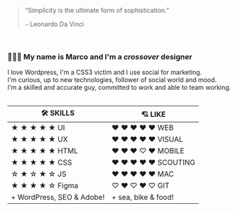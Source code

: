 > “Simplicity is the ultimate form of sophistication.”
> 
> ⎯ Leonardo Da Vinci 
<br>

### 🧔🏻‍♂️ My name is Marco and I'm a _crossover_ designer 
I love Wordpress, I'm a CSS3 victim and I use social for marketing. <br>
I'm curious, up to new technologies, follower of social world and mood. <br>
I'm a skilled and accurate guy, committed to work and able to team working. <br>
<br>

| 🛠️ SKILLS | 💘 LIKE |
|---|---|
| ★ ★ ★ ★ ★ UI | ♥ ♥ ♥ ♥ ♥ WEB |
| ★ ★ ★ ★ ★ UX | ♥ ♥ ♥ ♥ ♥ VISUAL |
| ★ ★ ★ ★ ★ HTML | ♥ ♥ ♥ ♡ ♥ MOBILE |
| ★ ★ ★ ★ ★ CSS | ♥ ♥ ♥ ♥ ♥ SCOUTING |
| ☆ ★ ☆ ★ ☆ JS | ♥ ♥ ♥ ♥ ♥ MAC |
| ★ ★ ★ ★ ☆ Figma | ♡ ♥ ♡ ♥ ♡ GIT |
| + WordPress, SEO & Adobe! | + sea, bike & food! |


<!-- <table>
	<thead>
		<tr>
			<th><span style="font-size:6px;">SKILLS</span></th>
			<th><span style="font-size:9px;">LIKE</span></th>
		</tr>
	</thead>
	<tbody>
		<tr>
			<td>★ ★ ★ ★ ★ UI </td>
			<td> ♡ ♡ ♡ ♡ ♡ WEB</td>
		</tr>
		<tr>
			<td>★ ★ ★ ★ ★ UX </td>
			<td> ♡ ♡ ♡ ♡ ♡ VISUAL</td>
		</tr>
		<tr>
			<td>★ ★ ★ ★ ★ HTML </td>
			<td> ♡ ♡ ♡ ♡ ♥ MOBILE</td>
		</tr>
		<tr>
			<td>★ ★ ★ ★ ★ CSS </td>
			<td> ♡ ♡ ♡ ♡ ♡ SCOUTING</td>
		</tr>
		<tr>
			<td>☆ ★ ☆ ☆ ☆ JS </td>
			<td> ♡ ♡ ♡ ♡ ♡ MAC</td>
		</tr>
		<tr>
			<td>★ ★ ★ ★ ☆ Figma </td>
			<td> ♥ ♡ ♥ ♡ ♥ GIT</td>
		</tr>
		<tr>
			<td>+ WordPress, SEO & Adobe! </td>
			<td> + sea, bike & food!</td>
		</tr>
	</tbody> -->
</table>
